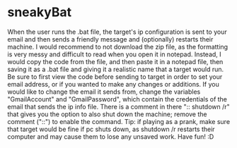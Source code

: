 # sneakyBat

When the user runs the .bat file, the target's ip configuration is sent to your email and then sends a friendly message and (optionally) restarts their machine.
I would recommend to not download the zip file, as the formatting is very messy and difficult to read when you open it in notepad.
Instead, I would copy the code from the file, and then paste it in a notepad file, then saving it as a .bat file and giving it a realistic name that a target would run.
Be sure to first view the code before sending to target in order to set your email address, or if you wanted to make any changes or additions.
If you would like to change the email it sends from, change the variables "GmailAccount" and "GmailPassword", which contain the credentials of the email that sends the ip info file.
There is a comment in there ":: shutdown /r" that gives you the option to also shut down the machine; remove the comment ("::") to enable the command.
Tip: if playing as a prank, make sure that target would be fine if pc shuts down, as shutdown /r restarts their computer and may cause them to lose any unsaved work.
Have fun! :D


